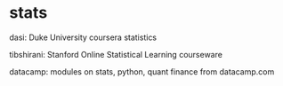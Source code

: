 # stats

dasi: Duke University coursera statistics 

tibshirani: Stanford Online Statistical Learning courseware

datacamp:  modules on stats, python, quant finance from datacamp.com
